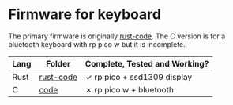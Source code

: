 # Firmware for keyboard

The primary firmware is originally [rust-code](rust-code). The C version is for a bluetooth keyboard with rp pico w but it is incomplete.  

|Lang  |Folder                |Complete, Tested and Working?               |
|------|----------------------|--------------------------------------------|
|Rust  |[rust-code](rust-code)|&check; rp pico + ssd1309 display           |
|C     |[code](code)          |&cross; rp pico w + bluetooth               |
